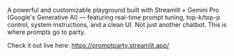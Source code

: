 A powerful and customizable playground built with Streamlit + Gemini Pro (Google's Generative AI) — featuring real-time prompt tuning, top-k/top-p control, system instructions, and a clean UI. Not just another chatbot. This is where prompts go to party.

Check it out live here:
https://promptparty.streamlit.app/

